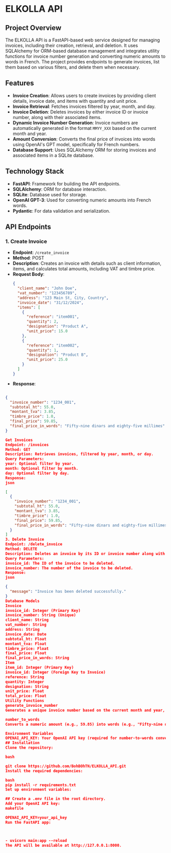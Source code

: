 # ELKOLLA API

## Project Overview
The ELKOLLA API is a FastAPI-based web service designed for managing invoices, including their creation, retrieval, and deletion. It uses SQLAlchemy for ORM-based database management and integrates utility functions for invoice number generation and converting numeric amounts to words in French. The project provides endpoints to generate invoices, list them based on various filters, and delete them when necessary.

## Features

- **Invoice Creation**: Allows users to create invoices by providing client details, invoice date, and items with quantity and unit price.
- **Invoice Retrieval**: Fetches invoices filtered by year, month, and day.
- **Invoice Deletion**: Deletes invoices by either invoice ID or invoice number, along with their associated items.
- **Dynamic Invoice Number Generation**: Invoice numbers are automatically generated in the format `MMYY_XXX` based on the current month and year.
- **Amount Conversion**: Converts the final price of invoices into words using OpenAI's GPT model, specifically for French numbers.
- **Database Support**: Uses SQLAlchemy ORM for storing invoices and associated items in a SQLite database.

## Technology Stack
- **FastAPI**: Framework for building the API endpoints.
- **SQLAlchemy**: ORM for database interaction.
- **SQLite**: Database used for storage.
- **OpenAI GPT-3**: Used for converting numeric amounts into French words.
- **Pydantic**: For data validation and serialization.

## API Endpoints

### 1. **Create Invoice**
- **Endpoint**: `/create_invoice`
- **Method**: POST
- **Description**: Creates an invoice with details such as client information, items, and calculates total amounts, including VAT and timbre price.
- **Request Body**:
  ```json
  {
    "client_name": "John Doe",
    "vat_number": "123456789",
    "address": "123 Main St, City, Country",
    "invoice_date": "31/12/2024",
    "items": [
      {
        "reference": "item001",
        "quantity": 2,
        "designation": "Product A",
        "unit_price": 15.0
      },
      {
        "reference": "item002",
        "quantity": 1,
        "designation": "Product B",
        "unit_price": 25.0
      }
    ]
  }

- **Response**:
```json

{
  "invoice_number": "1234_001",
  "subtotal_ht": 55.0,
  "montant_tva": 3.85,
  "timbre_price": 1.0,
  "final_price": 59.85,
  "final_price_in_words": "Fifty-nine dinars and eighty-five millimes"
}

Get Invoices
Endpoint: /invoices
Method: GET
Description: Retrieves invoices, filtered by year, month, or day.
Query Parameters:
year: Optional filter by year.
month: Optional filter by month.
day: Optional filter by day.
Response:
json

[
  {
    "invoice_number": "1234_001",
    "subtotal_ht": 55.0,
    "montant_tva": 3.85,
    "timbre_price": 1.0,
    "final_price": 59.85,
    "final_price_in_words": "Fifty-nine dinars and eighty-five millimes"
  }
]
3. Delete Invoice
Endpoint: /delete_invoice
Method: DELETE
Description: Deletes an invoice by its ID or invoice number along with its associated items.
Query Parameters:
invoice_id: The ID of the invoice to be deleted.
invoice_number: The number of the invoice to be deleted.
Response:
json

{
  "message": "Invoice has been deleted successfully."
}
Database Models
Invoice
invoice_id: Integer (Primary Key)
invoice_number: String (Unique)
client_name: String
vat_number: String
address: String
invoice_date: Date
subtotal_ht: Float
montant_tva: Float
timbre_price: Float
final_price: Float
final_price_in_words: String
Item
item_id: Integer (Primary Key)
invoice_id: Integer (Foreign Key to Invoice)
reference: String
quantity: Integer
designation: String
unit_price: Float
total_price: Float
Utility Functions
generate_invoice_number
Generates a unique invoice number based on the current month and year, following the format MMYY_XXX. It increments the suffix for each new invoice created within the same month and year.

number_to_words
Converts a numeric amount (e.g., 59.85) into words (e.g., "Fifty-nine dinars and eighty-five millimes") using OpenAI's GPT-3 API.

Environment Variables
OPENAI_API_KEY: Your OpenAI API key (required for number-to-words conversion).
## Installation
Clone the repository:

bash

git clone https://github.com/BohBOhTN/ELKOLLA_API.git
Install the required dependencies:

bash
pip install -r requirements.txt
Set up environment variables:

## Create a .env file in the root directory.
Add your OpenAI API key:
makefile

OPENAI_API_KEY=your_api_key
Run the FastAPI app:



- uvicorn main:app --reload
The API will be available at http://127.0.0.1:8000.